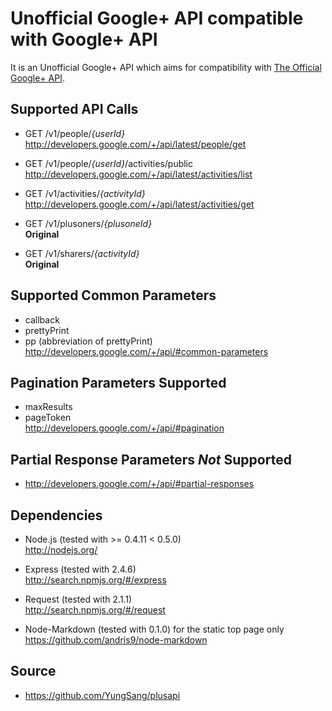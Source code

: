 # Unofficial Google+ API compatible with Google+ API

It is an Unofficial Google+ API which aims for compatibility with [The Official Google+ API](http://developers.google.com/+/api/).

## Supported API Calls

*	GET /v1/people/*{userId}*  
	<http://developers.google.com/+/api/latest/people/get>

*	GET /v1/people/*{userId}*/activities/public  
	<http://developers.google.com/+/api/latest/activities/list>

*	GET /v1/activities/*{activityId}*  
	<http://developers.google.com/+/api/latest/activities/get>

*	GET /v1/plusoners/*{plusoneId}*  
	**Original**

*	GET /v1/sharers/*{activityId}*  
	**Original**

## Supported Common Parameters

* callback
* prettyPrint
* pp (abbreviation of prettyPrint)  
	<http://developers.google.com/+/api/#common-parameters>

## Pagination Parameters Supported

* maxResults
* pageToken  
	<http://developers.google.com/+/api/#pagination>

## Partial Response Parameters *Not* Supported

* <http://developers.google.com/+/api/#partial-responses>

## Dependencies

* Node.js (tested with >= 0.4.11 < 0.5.0)  
	<http://nodejs.org/>

* Express (tested with 2.4.6)  
	<http://search.npmjs.org/#/express>

* Request (tested with 2.1.1)  
	<http://search.npmjs.org/#/request>

* Node-Markdown (tested with 0.1.0) for the static top page only  
	<https://github.com/andris9/node-markdown>

## Source

* <https://github.com/YungSang/plusapi>
